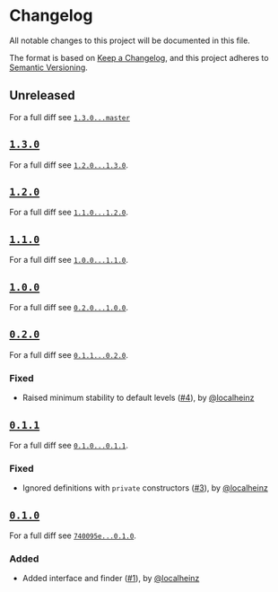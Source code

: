 # Changelog

All notable changes to this project will be documented in this file.

The format is based on [Keep a Changelog](https://keepachangelog.com/en/1.0.0/), and this project adheres to [Semantic Versioning](https://semver.org/spec/v2.0.0.html).

## Unreleased

For a full diff see [`1.3.0...master`][1.3.0...master]

## [`1.3.0`][1.3.0]

For a full diff see [`1.2.0...1.3.0`][1.2.0...1.3.0].

## [`1.2.0`][1.2.0]

For a full diff see [`1.1.0...1.2.0`][1.1.0...1.2.0].

## [`1.1.0`][1.1.0]

For a full diff see [`1.0.0...1.1.0`][1.0.0...1.1.0].

## [`1.0.0`][1.0.0]

For a full diff see [`0.2.0...1.0.0`][0.2.0...1.0.0].

## [`0.2.0`][0.2.0]

For a full diff see [`0.1.1...0.2.0`][0.1.1...0.2.0].

### Fixed

* Raised minimum stability to default levels ([#4]), by [@localheinz]

## [`0.1.1`][0.1.1]

For a full diff see [`0.1.0...0.1.1`][0.1.0...0.1.1].

### Fixed

* Ignored definitions with `private` constructors ([#3]), by [@localheinz]

## [`0.1.0`][0.1.0]

For a full diff see [`740095e...0.1.0`][740095e...0.1.0].

### Added

* Added interface and finder ([#1]), by [@localheinz]

[0.1.0]: https://github.com/localheinz/factory-girl-definition/tag/0.1.0
[0.1.1]: https://github.com/localheinz/factory-girl-definition/tag/0.1.1
[0.2.0]: https://github.com/localheinz/factory-girl-definition/tag/0.2.0
[1.0.0]: https://github.com/localheinz/factory-girl-definition/tag/1.0.0
[1.1.0]: https://github.com/localheinz/factory-girl-definition/tag/1.1.0
[1.2.0]: https://github.com/localheinz/factory-girl-definition/tag/1.2.0
[1.3.0]: https://github.com/localheinz/factory-girl-definition/tag/1.3.0

[740095e...0.1.0]: https://github.com/localheinz/factory-girl-definition/compare/740095e...0.1.0
[0.1.0...0.1.1]: https://github.com/localheinz/factory-girl-definition/compare/0.1.0...0.1.1
[0.1.1...0.2.0]: https://github.com/localheinz/factory-girl-definition/compare/0.1.1...0.2.0
[0.2.0...1.0.0]: https://github.com/localheinz/factory-girl-definition/compare/0.2.0...1.0.0
[1.0.0...1.1.0]: https://github.com/localheinz/factory-girl-definition/compare/1.0.0...1.1.0
[1.1.0...1.2.0]: https://github.com/localheinz/factory-girl-definition/compare/1.1.0...1.2.0
[1.2.0...1.3.0]: https://github.com/localheinz/factory-girl-definition/compare/1.1.0...1.3.0
[1.3.0...master]: https://github.com/localheinz/factory-girl-definition/compare/1.3.0...master

[#1]: https://github.com/localheinz/factory-girl-definition/pull/1
[#3]: https://github.com/localheinz/factory-girl-definition/pull/3
[#4]: https://github.com/localheinz/factory-girl-definition/pull/4

[@localheinz]: https://github.com/localheinz
